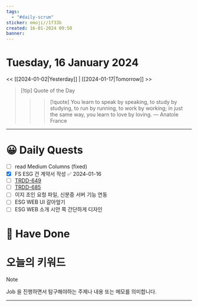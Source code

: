 ```yaml
---
tags:
  - "#daily-scrum"
sticker: emoji//1f33b
created: 16-01-2024 09:50
banner:
---
```

# Tuesday, 16 January 2024
<< [[2024-01-02|Yesterday]] | [[2024-01-17|Tomorrow]] >>

> [!tip] Quote of the Day  
> > > [!quote] You learn to speak by speaking, to study by studying, to run by running, to work by working; in just the same way, you learn to love by loving.
> — Anatole France

---

#  😀 Daily Quests
- [ ] read Medium Columns (fixed)
- [x] FS ESG 건 계약서 작성 ✅ 2024-01-16
- [ ] [TRDD-649](https://alcherainc.atlassian.net/jira/software/projects/TRDD/boards/159?selectedIssue=TRDD-649)
- [ ] [TRDD-685](https://alcherainc.atlassian.net/jira/software/projects/TRDD/boards/159?selectedIssue=TRDD-685)
- [ ] 이지 조인 요청 파일, 신분증 서버 기능 연동
- [ ] ESG WEB UI 갈아엎기
- [ ] ESG WEB 소개 시안 쪽 간단하게 디자인
# 🙂 Have Done



# 오늘의 키워드

> [!NOTE]
> Job 을 진행하면서 탐구해야하는 주제나 내용 또는 메모를 의미합니다.


---
